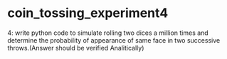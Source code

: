 # coin_tossing_experiment4
 4: write python code to simulate rolling two dices a million times  and determine the probability of appearance of same face in two successive throws.(Answer should be verified Analitically)
